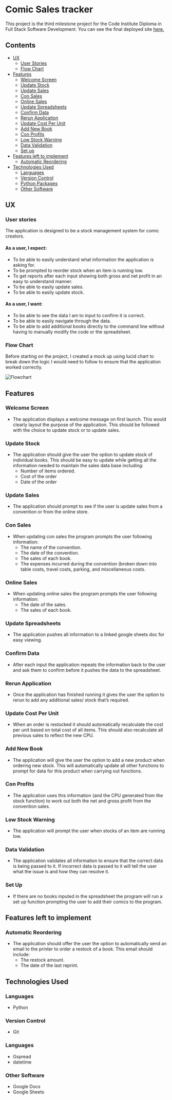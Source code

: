 # **Comic Sales tracker**

This project is the third milestone project for the Code Institute Diploma in Full Stack Software Development. You can see the final deployed site [here.](link)

<!-- ![Site mock-up](link) -->

## **Contents**
* [UX](#ux)
    * [User Stories](#user-stories)
    * [Flow Chart](#flowchart)
* [Features](#features) 
    * [Welcome Screen](#welcome-screen)
    * [Update Stock](#update-stock)
    * [Update Sales](#update-sales)
    * [Con Sales](#con-sales)
    * [Online Sales](#online-sales)
    * [Update Spreadsheets](#update-spreadsheets)
    * [Confirm Data](#confirm-data)
    * [Rerun Application](#rerun-application)
    * [Update Cost Per Unit](#Update-cost-per-unit)
    * [Add New Book](#add-new-book)
    * [Con Profits](#con-profits)
    * [Low Stock Warning](#low-stock-warning)
    * [Data Validation](#data-validation)
    * [Set up](#set-up)
* [Features left to implement](features-left-to-implement)
    * [Automatic Reordering](#automatic-reordering)
* [Technologies Used](technologies-used)
    * [Languages](#languages)
    * [Version Control](#version-control)
    * [Python Packages](#python-packages)
    * [Other Software](#other-software)

## **UX** 

### **User stories**

The application is designed to be a stock management system for comic creators. 

#### As a user, I expect:
* To be able to easily understand what information the application is asking for. 
* To be prompted to reorder stock when an item is running low. 
* To get reports after each input showing both gross and net profit in an easy to understand manner. 
* To be able to easily update sales.
* To be able to easily update stock. 
 
#### As a user, I want:
* To be able to see the data I am to input to confirm it is correct. 
* To be able to easily navigate through the data. 
* To be able to add additional books directly to the command line without having to manually modify the code or the spreadsheet. 

### **Flow Chart**
Before starting on the project, I created a mock up using lucid chart to break down the logic I would need to follow to ensure that the application worked correctly.  

![Flowchart](./assets/imgs/flowchart.jpeg)

## **Features**

### **Welcome Screen**
 * The application displays a welcome message on first launch. This would clearly layout the purpose of the application. This should be followed with the choice to update stock or to update sales. 

### **Update Stock**
 * The application should give the user the option to update stock of individual books. This should be easy to update while getting all the information needed to maintain the sales data base including: 
    * Number of items ordered.
    * Cost of the order
    * Date of the order

### **Update Sales**
 * The application should prompt to see if the user is update sales from a convention or from the online store. 

### **Con Sales**
 * When updating con sales the program prompts the user following information: 
	* The name of the convention. 
	* The date of the convention. 
	* The sales of each book. 
	* The expenses incurred during the convention (broken down into table costs, travel costs, parking, and miscellaneous costs.

### **Online Sales**
* When updating online sales the program prompts the user following information: 
	* The date of the sales. 
	* The sales of each book. 

### **Update Spreadsheets**
 * The application pushes all information to a linked google sheets doc for easy viewing. 

 ### **Confirm Data**
* After each input the application repeats the information back to the user and ask them to confirm before it pushes the data to the spreadsheet. 

 ### **Rerun Application**
 * Once the application has finished running it gives the user the option to rerun to add any additional sales/ stock that’s required.   



### **Update Cost Per Unit**
 * When an order is restocked it should automatically recalculate the cost per unit based on total cost of all items. This should also recalculate all previous sales to reflect the new CPU.

 ### **Add New Book**
 * The application will give the user the option to add a new product when ordering new stock. This will automatically update all other functions to prompt for data for this product when carrying out functions. 

### **Con Profits**
 * The application uses this information (and the CPU generated from the stock function) to work out both the net and gross profit from the convention sales.  

### **Low Stock Warning**
 * The application will prompt the user when stocks of an item are running low.


### **Data Validation**
 * The application validates all information to ensure that the correct data is being passed to it. If incorrect data is passed to it will tell the user what the issue is and how they can resolve it. 

 ### **Set Up**
 * If there are no books inputed in the spreadsheet the program will run a set up function prompting the user to add their comics to the program. 

 ## **Features left to implement**

### **Automatic Reordering** 
* The application should offer the user the option to automatically send an email to the printer to order a restock of a book. This email should include:
	* The restock amount. 
	* The date of the last reprint. 

## **Technologies Used**

### **Languages** 
* Python

### **Version Control** 
* Git

### **Languages** 
* Gspread
* datetime

### **Other Software** 
* Google Docs
* Google Sheets






